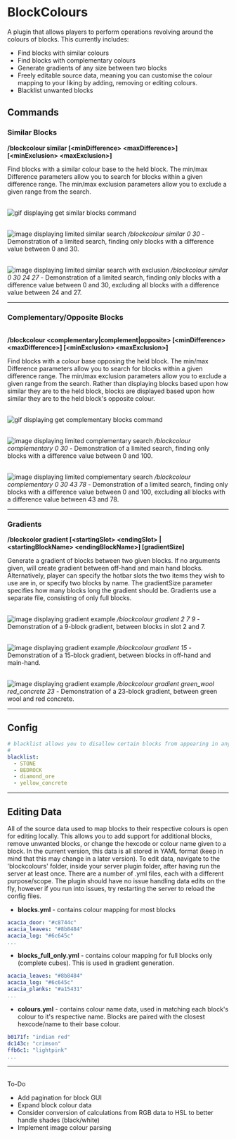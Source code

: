 # BlockColours

A plugin that allows players to perform operations revolving around the colours of blocks.
This currently includes:
* Find blocks with similar colours
* Find blocks with complementary colours
* Generate gradients of any size between two blocks
* Freely editable source data, meaning you can customise the colour mapping to your liking by adding, removing or editing colours.
* Blacklist unwanted blocks


## Commands
### Similar Blocks
**/blockcolour similar [\<minDifference> \<maxDifference>] [\<minExclusion> \<maxExclusion>]** 

Find blocks with a similar colour base to the held block. The min/max Difference parameters allow you to search for blocks within a given difference range. The min/max exclusion parameters allow you to exclude a given range from the search.

\
![gif displaying get similar blocks command](https://media.giphy.com/media/K9IoW3iFt7SLxymwkg/giphy.gif)

\
![image displaying limited similar search](https://i.imgur.com/AF9r43q.png)
*/blockcolour similar 0 30* - Demonstration of a limited search, finding only blocks with a difference value between 0 and 30.


\
![image displaying limited similar search with exclusion](https://i.imgur.com/NnNP3T4.png)
*/blockcolour similar 0 30 24 27* - Demonstration of a limited search, finding only blocks with a difference value between 0 and 30, excluding all blocks with a difference value between 24 and 27.



---

### Complementary/Opposite Blocks
\
**/blockcolour <complementary|complement|opposite> [\<minDifference> \<maxDifference>] [\<minExclusion> \<maxExclusion>]** 

Find blocks with a colour base opposing the held block. The min/max Difference parameters allow you to search for blocks within a given difference range. The min/max exclusion parameters allow you to exclude a given range from the search.
Rather than displaying blocks based upon how similar they are to the held block, blocks are displayed based upon how similar they are to the held block's opposite colour.

\
![gif displaying get complementary blocks command](https://media.giphy.com/media/ltM8VBKuRMNxF5uGC9/giphy.gif)

\
![image displaying limited complementary search](https://i.imgur.com/fM1UPxN.png)
*/blockcolour complementary 0 30* - Demonstration of a limited search, finding only blocks with a difference value between 0 and 100.

\
![image displaying limited complementary search](https://i.imgur.com/CJsH94Z.png)
*/blockcolour complementary 0 30 43 78* - Demonstration of a limited search, finding only blocks with a difference value between 0 and 100, excluding all blocks with a difference value between 43 and 78.

---

### Gradients
**/blockcolor gradient [\<startingSlot> \<endingSlot> | \<startingBlockName> \<endingBlockName>] [gradientSize]**

Generate a gradient of blocks between two given blocks. If no arguments given, will create gradient between off-hand and main hand blocks. Alternatively, player can specify the hotbar slots the two items they wish to use are in, or specify two blocks by name. The gradientSize parameter specifies how many blocks long the gradient should be. Gradients use a separate file, consisting of only full blocks.

\
![image displaying gradient example](https://i.imgur.com/rMrlobo.png)
*/blockcolour gradient 2 7 9* - Demonstration of a 9-block gradient, between blocks in slot 2 and 7.

\
![image displaying gradient example](https://i.imgur.com/QYwAtgC.png)
*/blockcolour gradient 15* - Demonstration of a 15-block gradient, between blocks in off-hand and main-hand.

\
![image displaying gradient example](https://i.imgur.com/gnRRVQq.png)
*/blockcolour gradient green_wool red_concrete 23* - Demonstration of a 23-block gradient, between green wool and red concrete.

---
## Config

```yaml
# blacklist allows you to disallow certain blocks from appearing in any GUI
# 
blacklist:
  - STONE
  - BEDROCK
  - diamond_ore
  - yellow_concrete
  ```

---
## Editing Data
All of the source data used to map blocks to their respective colours is open for editing locally. This allows you to add support for additional blocks, remove unwanted blocks, or change the hexcode or colour name given to a block. In the current version, this data is all stored in YAML format (keep in mind that this may change in a later version).
To edit data, navigate to the 'blockcolours' folder, inside your server plugin folder, after having run the server at least once. There are a number of .yml files, each with a different purpose/scope. The plugin should have no issue handling data edits on the fly, however if you run into issues, try restarting the server to reload the config files.
* **blocks.yml** - contains colour mapping for most blocks
```yaml
acacia_door: "#c8744c"
acacia_leaves: "#8b8484"
acacia_log: "#6c645c"
...
```
* **blocks_full_only.yml** - contains colour mapping for full blocks only (complete cubes). This is used in gradient generation.
```yaml
acacia_leaves: "#8b8484"
acacia_log: "#6c645c"
acacia_planks: "#a15431"
...
```
* **colours.yml** - contains colour name data, used in matching each block's colour to it's respective name. Blocks are paired with the closest hexcode/name to their base colour.
```yaml
b0171f: "indian red"
dc143c: "crimson"
ffb6c1: "lightpink"
...
```
---
\
To-Do
* Add pagination for block GUI
* Expand block colour data
* Consider conversion of calculations from RGB data to HSL to better handle shades (black/white)
* Implement image colour parsing
